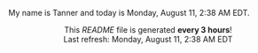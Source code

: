 My name is Tanner and today is Monday, August 11, 2:38 AM EDT.

<p align="center">This <i>README</i> file is generated <b>every 3 hours</b>!</br>Last refresh: Monday, August 11, 2:38 AM EDT<br /></p>
